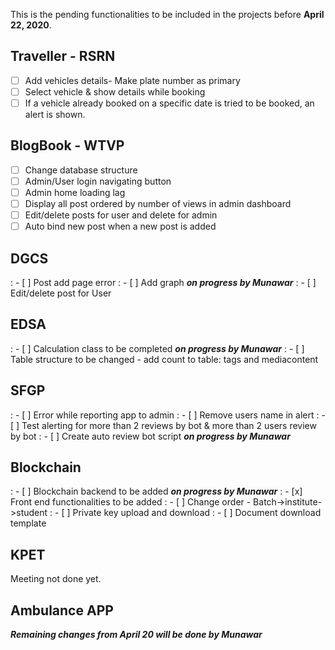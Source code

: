 This is the pending functionalities to be included in the projects before **April 22, 2020**.

## Traveller - RSRN
- [ ] Add vehicles details- Make plate number as primary
- [ ] Select vehicle & show details while booking
- [ ] If a vehicle already booked on a specific date is tried to be booked, an alert is shown.

## BlogBook - WTVP
- [ ] Change database structure
- [ ] Admin/User login navigating button
- [ ] Admin home loading lag
- [ ] Display all post ordered by number of views in admin dashboard
- [ ] Edit/delete posts for user and delete for admin
- [ ] Auto bind new post when a new post is added

## DGCS
: - [ ] Post add page error
: - [ ] Add graph ***on progress by Munawar***
: - [ ] Edit/delete post for User

## EDSA
: - [ ] Calculation class to be completed ***on progress by Munawar***
: - [ ] Table structure to be changed - add count to table: tags and mediacontent

## SFGP
: - [ ] Error while reporting app to admin
: - [ ] Remove users name in alert
: - [ ] Test alerting for more than 2 reviews by bot & more than 2 users review by bot
: - [ ] Create auto review bot script ***on progress by Munawar***

## Blockchain
: - [ ] Blockchain backend to be added ***on progress by Munawar***
: - [x] Front end functionalities to be added
: - [ ] Change order - Batch->institute->student
: - [ ] Private key upload and download
: - [ ] Document download template

## KPET
Meeting not done yet.

## Ambulance APP
***Remaining changes from April 20 will be done by Munawar***
